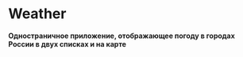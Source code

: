 # Weather
**Одностраничное приложение, отображающее погоду в городах России в двух списках и на карте**
